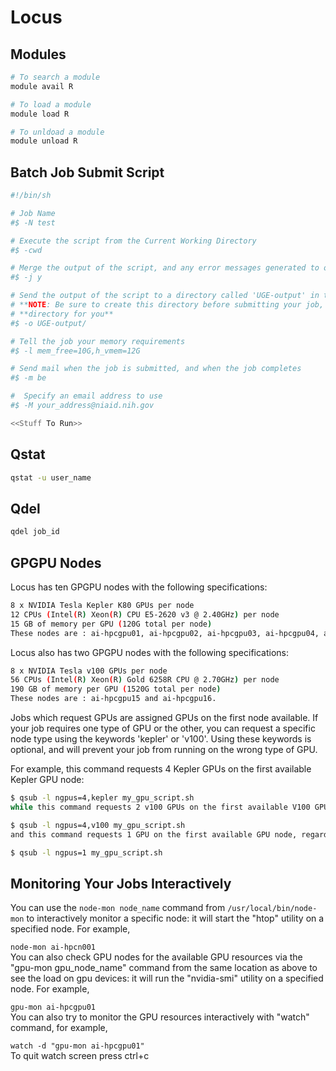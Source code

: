 # Locus

## Modules
```bash
# To search a module
module avail R 

# To load a module
module load R

# To unldoad a module
module unload R
```

## Batch Job Submit Script

```bash
#!/bin/sh

# Job Name
#$ -N test

# Execute the script from the Current Working Directory
#$ -cwd

# Merge the output of the script, and any error messages generated to one file
#$ -j y

# Send the output of the script to a directory called 'UGE-output' in the current working directory (cwd)
# **NOTE: Be sure to create this directory before submitting your job, UGE scheduler will NOT create this**
# **directory for you**
#$ -o UGE-output/

# Tell the job your memory requirements
#$ -l mem_free=10G,h_vmem=12G

# Send mail when the job is submitted, and when the job completes
#$ -m be

#  Specify an email address to use
#$ -M your_address@niaid.nih.gov

<<Stuff To Run>>

```

## Qstat

```bash
qstat -u user_name
```

## Qdel
```bash
qdel job_id
```

## GPGPU Nodes
Locus has ten GPGPU nodes with the following specifications:

```bash
8 x NVIDIA Tesla Kepler K80 GPUs per node
12 CPUs (Intel(R) Xeon(R) CPU E5-2620 v3 @ 2.40GHz) per node
15 GB of memory per GPU (120G total per node)
These nodes are : ai-hpcgpu01, ai-hpcgpu02, ai-hpcgpu03, ai-hpcgpu04, ai-hpcgpu05, ai-hpcgpu07, ai-hpcgpu09, ai-hpcgpu11, ai-hpcgpu12, and ai-hpcgpu13.
```

Locus also has two GPGPU nodes with the following specifications:
```bash
8 x NVIDIA Tesla v100 GPUs per node
56 CPUs (Intel(R) Xeon(R) Gold 6258R CPU @ 2.70GHz) per node
190 GB of memory per GPU (1520G total per node)
These nodes are : ai-hpcgpu15 and ai-hpcgpu16.
```
Jobs which request GPUs are assigned GPUs on the first node available. If your job requires one type of GPU or the other, you can request a specific node type using the keywords 'kepler' or 'v100'. Using these keywords is optional, and will prevent your job from running on the wrong type of GPU.

For example, this command requests 4 Kepler GPUs on the first available Kepler GPU node:
```bash
$ qsub -l ngpus=4,kepler my_gpu_script.sh
while this command requests 2 v100 GPUs on the first available V100 GPU nodes:
```
```bash
$ qsub -l ngpus=4,v100 my_gpu_script.sh
and this command requests 1 GPU on the first available GPU node, regardless of GPU type:
```

```bash
$ qsub -l ngpus=1 my_gpu_script.sh
```

## Monitoring Your Jobs Interactively
You can use the `node-mon node_name` command from `/usr/local/bin/node-mon` to interactively monitor a specific node: it will start the "htop" utility on a specified node. For example,


`node-mon ai-hpcn001`  
You can also check GPU nodes for the available GPU resources via the "gpu-mon gpu_node_name" command from the same location as above to see the load on gpu devices: it will run the "nvidia-smi" utility on a specified node. For example,

`gpu-mon ai-hpcgpu01`  
You can also try to monitor the GPU resources interactively with "watch" command, for example,

`watch -d "gpu-mon ai-hpcgpu01"`  
To quit watch screen press ctrl+c 